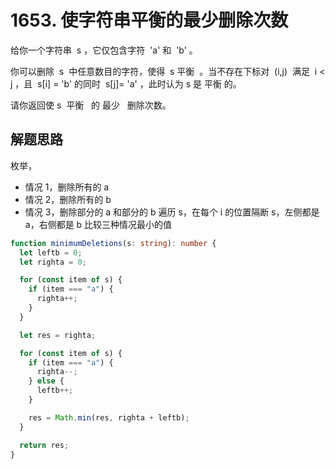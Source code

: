 # 1653. 使字符串平衡的最少删除次数

给你一个字符串  s ，它仅包含字符  'a' 和  'b'​​​​ 。

你可以删除  s  中任意数目的字符，使得  s 平衡  。当不存在下标对  (i,j)  满足  i < j ，且  s[i] = 'b' 的同时  s[j]= 'a' ，此时认为 s 是 平衡 的。

请你返回使 s  平衡   的 最少   删除次数。

## 解题思路

枚举，

- 情况 1，删除所有的 a
- 情况 2，删除所有的 b
- 情况 3，删除部分的 a 和部分的 b
  遍历 s，在每个 i 的位置隔断 s，左侧都是 a，右侧都是 b
  比较三种情况最小的值

```ts
function minimumDeletions(s: string): number {
  let leftb = 0;
  let righta = 0;

  for (const item of s) {
    if (item === "a") {
      righta++;
    }
  }

  let res = righta;

  for (const item of s) {
    if (item === "a") {
      righta--;
    } else {
      leftb++;
    }

    res = Math.min(res, righta + leftb);
  }

  return res;
}
```
